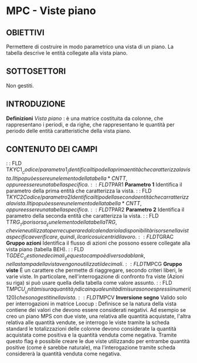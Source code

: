 # MPC - Viste piano
## OBIETTIVI
Permettere di costruire in modo parametrico una vista di un piano. La tabella descrive le entità collegate alla vista piano.
## SOTTOSETTORI
Non gestiti.
## INTRODUZIONE
**Definizioni**
_Vista piano_ :  è una matrice costituita da colonne, che rappresentano i periodi, e da righe, che rappresentano le quantità per periodo delle entità caratteristiche della vista piano.
## CONTENUTO DEI CAMPI
 :  : FLD T$KYC1 __Codice / parametro 1__
Identifica il tipo della prima entità che caratterizza la vista.
Il tipo può essere un elemento della tabella *CNTT, oppure essere una tabella specifica.
 :  : FLD T$PAR1 __Parametro 1__
Identifica il parametro della prima entità che caratterizza la vista.
 :  : FLD T$KYC2 Codice / parametro 2
Identifica il tipo della seconda entità che carratterizza la vista.
Il tipo può essere un elemento della tabella *CNTT, oppure essere una tabella specifica.
 :  : FLD T$PAR2 __Parametro 2__
Identifica il parametro della seconda entità che caratterizza la vista.
 :  : FLD T$TRG __Tipo risorsa__
È un elemento della tabella TRG, che  viene utilizzato per recuperare dal calendario la disponibilità risorse nella vista specifica e verificare, quindi, il carico sui centri di lavoro.
 :  : FLD T$GRAC __Gruppo azioni__
Identifica il flusso di azioni che possono essere collegate alla vista piano (tabella B£H).
 :  : FLD T$GDEC __Gestione decimali__
Se questo campo è diverso da blank, nella stampa della vista vengono utilizzati i decimali.
 :  : FLD T$MPCG __Gruppo viste__
È un carattere che permette di riaggregare, secondo criteri liberi, le varie viste. In particolare, nell'interrogazione di confronto fra viste (Azioni su riga) si può usare quella della tabella come valore assunto.
 :  : FLD T$MPCU __Unità misura quantità__
Indica in quale unità di misura sono espressi i numeri (120) che sono gestiti nella vista.
 :  : FLD T$MPCV __Inversione segno__
Valido solo per interrogazioni in matrice Loocup : 
Definisce se la natura della vista contiene dei valori che devono essere considerati negativi.
Ad esempio se creo un piano MPS con due viste, una relativa alle quantità acquistate, l'altra relativa
alle quantità vendute, se interrogo le viste tramite la scheda standard le totalizzazioni delle colonne
devono considerate la quantità acquistata come positiva e la quantità venduta come negativa.
Tramite questo flag è possibile creare le due viste utilizzando per entrambe quantità positive (come è
sarebbe naturale), ma l'interogazione tramite scheda considererà la quantità venduta come negativa.
